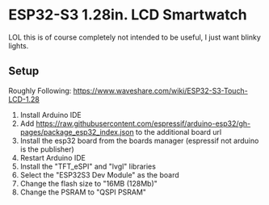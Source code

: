 # ESP32-S3 1.28in. LCD Smartwatch

LOL this is of course completely not intended to be useful, I just want blinky lights.

## Setup
  Roughly Following: https://www.waveshare.com/wiki/ESP32-S3-Touch-LCD-1.28

1. Install Arduino IDE
2. Add https://raw.githubusercontent.com/espressif/arduino-esp32/gh-pages/package_esp32_index.json to the additional board url
3. Install the esp32 board from the boards manager (espressif not arduino is the publisher)
4. Restart Arduino IDE
5. Install the "TFT_eSPI" and "lvgl" libraries
6. Select the "ESP32S3 Dev Module" as the board
7. Change the flash size to "16MB (128Mb)"
8. Change the PSRAM to "QSPI PSRAM"
